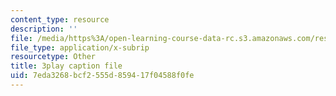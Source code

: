 ```yaml
---
content_type: resource
description: ''
file: /media/https%3A/open-learning-course-data-rc.s3.amazonaws.com/res-18-009-learn-differential-equations-up-close-with-gilbert-strang-and-cleve-moler-fall-2015/7eda3268bcf2555d859417f04588f0fe_f0BxAtprWts.vtt
file_type: application/x-subrip
resourcetype: Other
title: 3play caption file
uid: 7eda3268-bcf2-555d-8594-17f04588f0fe
---
```

